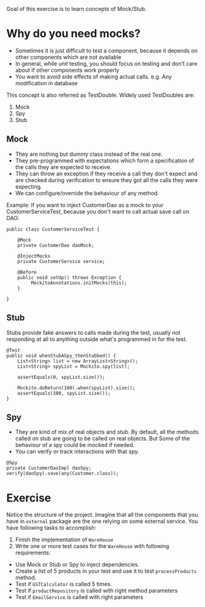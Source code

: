 
Goal of this exercise is to learn concepts of Mock/Stub.

# Why do you need mocks?

-	Sometimes it is just difficult to test a component, because it depends on other components which are not available
-	In general, while unit testing, you should focus on testing and don’t care about if other components work properly
-	You want to avoid side effects of making actual calls. e.g. Any modification in database

This concept is also referred as TestDouble.
Widely used TestDoubles are:

1.	Mock
2.	Spy
3.	Stub

## Mock
- They are nothing but dummy class instead of the real one. 
- They pre-programmed with expectations which form a specification of the calls they are expected to receive. 
- They can throw an exception if they receive a call they don't expect and are checked during verification to ensure they got all the calls they were expecting. 
- We can configure/override the behaviour of any method.

Example: If you want to inject CustomerDao as a mock to your CustomerServiceTest, because you don't want to call actual save call on DAO:

```
public class CustomerServiceTest {

    @Mock
    private CustomerDao daoMock;

    @InjectMocks
    private CustomerService service;

    @Before
    public void setUp() throws Exception {
         MockitoAnnotations.initMocks(this);
    }

}
```

## Stub

Stubs provide fake answers to calls made during the test, usually not responding at all to anything outside what's programmed in for the test.

```
@Test
public void whenStubASpy_thenStubbed() {
    List<String> list = new ArrayList<String>();
    List<String> spyList = Mockito.spy(list);

    assertEquals(0, spyList.size());

    Mockito.doReturn(100).when(spyList).size();
    assertEquals(100, spyList.size());
}
```

## Spy

- They are kind of mix of real objects and stub. By default, all the methods called on stub are going to be called on real objects. But Some of the behaviour of a spy could be mocked if needed.
- You can verify or track interactions with that spy.

```
@Spy
private CustomerDaoImpl daoSpy;
verify(daoSpy).save(any(Customer.class));
```



# Exercise 
Notice the structure of the project. Imagine that all the components that you have in `external` package are the one relying on some external service.
You have following tasks to accomplish:
1. Finish the implementation of `WareHouse`
2. Write one or more test cases for the `WareHouse` with following requirements: 
- Use Mock or Stub or Spy to inject dependencies.
- Create a list of 5 products in your test and use it to test `processProducts` method.
- Test if `GSTCalculator` is called 5 times.
- Test if `productRepository` is called with right method parameters
- Test if `EmailService` is called with right parameters
